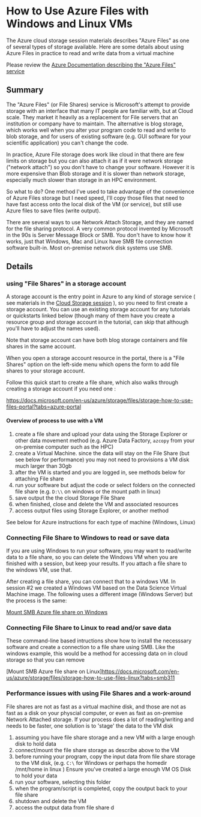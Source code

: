 # How to Use Azure Files with Windows and Linux VMs

The Azure cloud storage session materials describes "Azure Files" as one of several types of storage available.   Here are some details about using Azure Files in practice to read and write data from a virtual machine 

Please review the [Azure Documentation describing the "Azure Files" service](https://docs.microsoft.com/en-us/azure/storage/files/storage-files-introduction)  

## Summary

The "Azure Files" (or File Shares) service is Microsoft's attempt to provide storage with an interface that many IT people are familiar with, but at Cloud scale.  They market it heavily as a replacement for File servers that an institution or company have to maintain.   The alternative is blog storage, which works well when you alter your program code to read and write to blob storage, and for users of existing software (e.g. GUI software for your scientific application) you can't change the code. 

In practice, Azure File storage does work like cloud in that there are few limits on storage but you can also attach it as if it were network storage ("network attach") so you don't have to change your software.    However it is more expensive than Blob storage and it is slower than network storage, especially much slower than storage in an HPC environment. 

So what to do?  One method I've used to take advantage of the convenience of Azure Files storage but I need speed, I'll copy those files that need to have fast access onto the local disk of the VM (or service), but still use Azure files to save files (write output).  

There are several ways to use Network Attach Storage, and they are named for the file sharing protocol.  A very common protocol invented by Microsoft in the 90s is Server Message Block or SMB.  You don't have to know how it works, just that Windows, Mac and Linux have SMB file connection software built-in.   Most on-premise network disk systems use SMB.  

## Details 

### using  "File Shares" in a storage account

A storage account is the entry point in Azure to any kind of storage service ( see materials in the [Cloud Storage session](../session_cloud_storage) ), so you need to first create a storage account.  You can use an existing storage account for any tutorials or quickstarts linked below (though many of them have you create a resource group and storage account in the tutorial, can skip that although you'll have to adjust the names used). 

Note that storage account can have both blog storage containers and file shares in the same account.  

When you open a storage account resource in the portal, there is a "File Shares" option on the left-side menu which opens the form to add file shares to your storage account. 

Follow this quick start to create a file share, which also walks through creating a storage account if you need one : 

https://docs.microsoft.com/en-us/azure/storage/files/storage-how-to-use-files-portal?tabs=azure-portal

#### Overview of process to use with a VM

1. create a file share and upload your data using the Storage Explorer or other data movement method (e.g. Azure Data Factory, `azcopy` from your on-premise computer such as the HPC)
1. create a Virtual Machine.  since the data will stay on the File Share (but see below for performance) you may not need to provisions a VM disk much larger than 30gb
1. after the VM is started and you are logged in, see methods below for attaching File share
1. run your software but adjust the code or select folders on the connected file share (e.g. `D:\\` on windows or the mount path in linux)
1. save output the the cloud Storage File Share
1. when finished, close and delete the VM and associated resources
1. access output files using Storage Explorer, or another method

See below for Azure instructions for each type of machine (Windows, Linux)

### Connecting File Share to Windows to read or save data

If you are using Windows to run your software, you may want to read/write data to a file share, so you can delete the Windows VM when you are finished with a session, but keep your results.    If you attach a file share to the windows VM, use that. 


After creating a file share, you can connect that to a windows VM.  In session #2 we created a Windows VM based on the Data Science Virtual Machine image.  The following uses a different image (Windows Server) but the process is the same: 

[Mount SMB Azure file share on Windows](https://docs.microsoft.com/en-us/azure/storage/files/storage-how-to-use-files-windows)


<!--- hide this for now, it may be too much 

Here is another method, which also discusses using 'snapshots' which is alllows you to create a backup in time of your data (so you could for example, try an experimental program which may corrupt your data, and always go back to the previous state of your data files)

[Quickstart: Create and manage Azure file shares with Windows virtual machines](https://docs.microsoft.com/en-us/azure/storage/files/storage-files-quick-create-use-windows)

-->


### Connecting File Share to Linux to read and/or save data

These command-line based intructions show how to install the necesssary software and create a connection to a file share using SMB.    Like the windows example, this would be a method for accessing data on in cloud storage so that you can remove 

[Mount SMB Azure file share on Linux]https://docs.microsoft.com/en-us/azure/storage/files/storage-how-to-use-files-linux?tabs=smb311

### Performance issues with using File Shares and a work-around

File shares are not as fast as a virtual machine disk, and those are not as fast as a disk on your physcial computer, or even as fast as on-premise Network Attached storage.  If your process does a lot of reading/writing and needs to be faster, one solution is to 'stage' the data to the VM disk

1. assuming you have file share storage and a new VM with a large enough disk to hold data
1. connect/mount the file share storage as describe above to the VM
1. before running your program, copy the input data from file share storage to the VM disk, (e.g. `C:\` for Windows or perhaps the homedir /mnt/home in linux ) Ensure you've created a large enough VM OS Disk to hold your data
1. run your software, selecting this folder
1. when the program/script is completed, copy the ooutput back to your file share
1. shutdown and delete the VM
1. access the output data from file share d